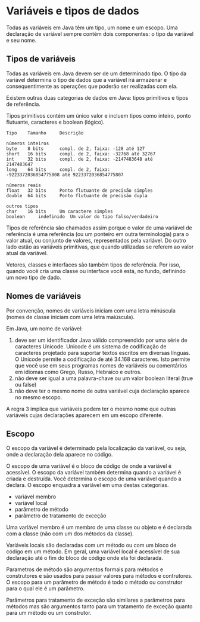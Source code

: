 # Variáveis e tipos de dados

Todas as variáveis em Java têm um tipo, um nome e um escopo. Uma declaração de variável sempre contém dois componentes: o tipo da variável e seu nome. 

## Tipos de variáveis

Todas as variáveis em Java devem ser de um determinado tipo. O tipo da variável determina o tipo de dados que a variável irá armazenar e consequentimente as operações que poderão ser realizadas com ela.

Existem outras duas categorias de dados em Java: tipos primitivos e tipos de referência.

Tipos primitivos contém um único valor e incluem tipos como inteiro, ponto flutuante, caracteres e boolean (lógico).

```  
Tipo 	Tamanho 	Descrição
		
números inteiros 		
byte 	8 bits 	    compl. de 2, faixa: -128 até 127
short 	16 bits 	compl. de 2, faixa: -32768 até 32767
int 	32 bits 	compl. de 2, faixa: -2147483648 até
2147483647
long 	64 bits 	compl. de 2, faixa:
-9223372036854775808 até 9223372036854775807
		
números reais 		
float 	32 bits 	Ponto flutuante de precisão simples
double 	64 bits 	Ponto flutuante de precisão dupla
		
outros tipos 		
char 	16 bits 	Um caractere simples
boolean 	indefinido 	Um valor do tipo falso/verdadeiro
```

Tipos de referência são chamados assim porque o valor de uma variável de referência é uma referência (ou um ponteiro em outra terminologia) para o valor atual, ou conjunto de valores, representados pela variável. Do outro lado estão as variáveis primitivas, que quando utilizadas se referem ao valor atual da variável.

Vetores, classes e interfaces são também tipos de referência. Por isso, quando você cria uma classe ou interface você está, no fundo, definindo um novo tipo de dado.

## Nomes de variáveis

Por convenção, nomes de variáveis iniciam com uma letra minúscula (nomes de classe iniciam com uma letra maiúscula).

Em Java, um nome de variável:

1. deve ser um identificador Java válido compreendido por uma série de caracteres Unicode. Unicode é um sistema de codificação de caracteres projetado para suportar textos escritos em diversas línguas. O Unicode permite a codificação de até 34.168 caracteres. Isto permite que você use em seus programas nomes de variáveis ou comentários em idiomas como Grego, Russo, Hebraico e outros.
1. não deve ser igual a uma palavra-chave ou um valor boolean literal (true ou false)
1. não deve ter o mesmo nome de outra variável cuja declaração aparece no mesmo escopo.

A regra 3 implica que variáveis podem ter o mesmo nome que outras variáveis cujas declarações aparecem em um escopo diferente.

## Escopo

O escopo da variável é determinado pela localização da variável, ou seja, onde a declaração dela aparece no código.

O escopo de uma variável é o bloco de código de onde a variável é acessível. O escopo da variável também determina quando a variável é criada e destruída. Você determina o escopo de uma variável quando a declara. O escopo enquadra a variável em uma destas categorias.

 - variável membro
 - variável local
 - parâmetro de método
 - parâmetro de tratamento de exceção

Uma variável membro é um membro de uma classe ou objeto e é declarada com a classe (não com um dos métodos da classe).

Variáveis locais são declaradas com um método ou com um bloco de código em um método. Em geral, uma variável local é acessível de sua declaração até o fim do bloco de código onde ela foi declarada.

Parametros de método são argumentos formais para métodos e construtores e são usados para passar valores para métodos e contrutores. O escopo para um parâmetro de método é todo o método ou construtor para o qual ele é um parâmetro.

Parâmetros para tratamento de exceção são similares a parâmetros para métodos mas são argumentos tanto para um tratamento de exceção quanto para um método ou um construtor.